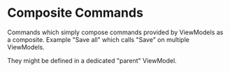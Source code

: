 # Composite Commands

Commands which simply compose commands provided by ViewModels as a composite.
Example "Save all" which calls "Save" on multiple ViewModels.

They might be defined in a dedicated "parent" ViewModel.
